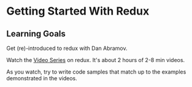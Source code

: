 # Getting Started With Redux

## Learning Goals

Get (re)-introduced to redux with Dan Abramov.

Watch the [Video Series](https://egghead.io/courses/getting-started-with-redux) on redux. It's about 2 hours of 2-8 min videos.

As you watch, try to write code samples that match up to the examples demonstrated in the videos.
